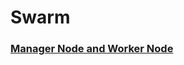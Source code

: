 # Swarm

### [Manager Node and Worker Node](https://docs.docker.com/engine/swarm/how-swarm-mode-works/nodes/)
